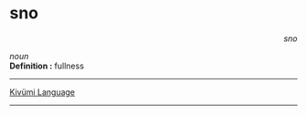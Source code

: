 
# sno

<div align="right"><i>sno</i></div>

*noun*  
**Definition :** fullness  

---

[Kivümi Language](../README.md)

---
